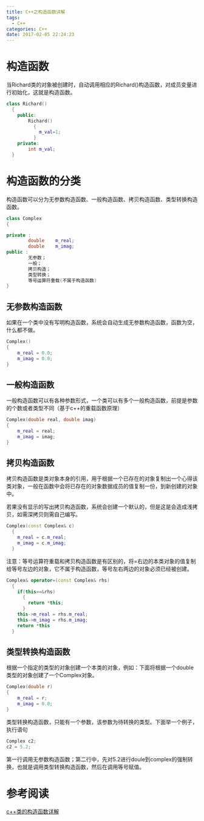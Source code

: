 ```yaml
---
title: C++之构造函数详解
tags:
  - C++
categories: C++
date: 2017-02-05 22:24:23
---
```


# 构造函数

当Richard类的对象被创建时，自动调用相应的Richard()构造函数，对成员变量进行初始化，这就是构造函数。

<!-- more -->

```c++
class Richard()
  {
    public:
  		Richard()
          {
            m_val=1;
          }
  	private:
  		int m_val;
  }
```



# 构造函数的分类

构造函数可以分为无参数构造函数、一般构造函数、拷贝构造函数、类型转换构造函数。

```C++
class Complex 
{         

private :
        double    m_real;
        double    m_imag;
public :
		无参数；
		一般；
		拷贝构造；
		类型转换；
		等号运算符重载(不属于构造函数)
}
```

## 无参数构造函数

如果在一个类中没有写明构造函数，系统会自动生成无参数构造函数，函数为空，什么都不做。

```C++
Complex()
{
	m_real = 0.0;
	m_imag = 0.0;
} 
```

## 一般构造函数

一般构造函数可以有各种参数形式，一个类可以有多个一般构造函数，前提是参数的个数或者类型不同（基于c++的重载函数原理）

```C++
Complex(double real, double imag)
{
	m_real = real;
	m_imag = imag;
} 
```

## 拷贝构造函数

拷贝构造函数是类对象本身的引用，用于根据一个已存在的对象复制出一个心得该类对象，一般在函数中会将已存在的对象数据成员的值复制一份，到新创建的对象中。

若果没有显示的写出拷贝构造函数，系统会创建一个默认的，但是这是会造成浅拷贝，如需深拷贝则需自己编写。

```c++
Complex(const Complex& c)
  {
    m_real = c.m_real;
    m_imag = c.m_imag;
  }
```

注意：等号运算符重载和拷贝构造函数是有区别的，将=右边的本类对象的值复制给等号左边的对象，它不属于构造函数，等号左右两边的对象必须已经被创建。

```c++
Complex& operator=(const Complex& rhs)
  {
    if(this==&rhs)
      {
        return *this;
      }
  	this->m_real = rhs.m_real;
  	this->m_imag = rhs.m_imag;
  	return *this
  }
```

## 类型转换构造函数

根据一个指定的类型的对象创建一个本类的对象，例如：下面将根据一个double类型的对象创建了一个Complex对象。

```C++
Complex(double r)
{
    m_real = r;
    m_imag = 0.0;
}
```

类型转换构造函数，只能有一个参数，该参数为待转换的类型。下面举一个例子，执行语句

```c++
Complex c2;
c2 = 5.2;
```

第一行调用无参数构造函数；第二行中，先对5.2进行doule到complex的强制转换，也就是调用类型转换构造函数，然后在调用等号赋值。

# 参考阅读

[c++类的构造函数详解](http://blog.csdn.net/tiantang46800/article/details/6938762)

